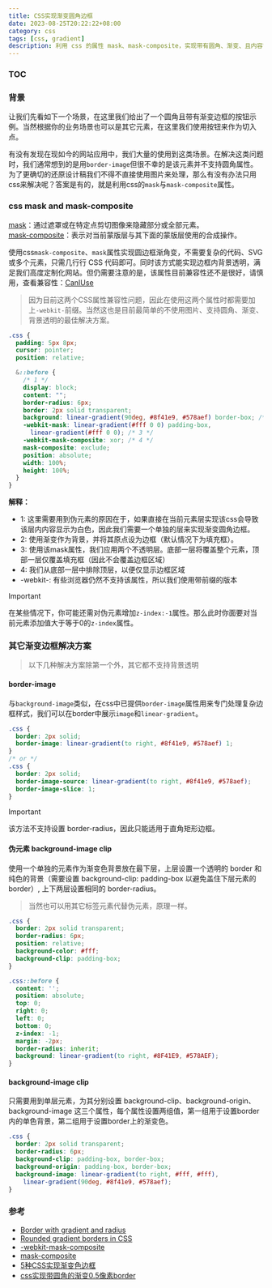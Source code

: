 ```yaml
---
title: CSS实现渐变圆角边框
date: 2023-08-25T20:22:22+08:00
category: css
tags: [css, gradient]
description: 利用 css 的属性 mask、mask-composite，实现带有圆角、渐变、且内容背景透明的边框。解决高度个性化网站应用中大量使用图片问题，减少图片请求提升网站整体性能。
---
```


### TOC

### 背景

让我们先看如下一个场景，在这里我们给出了一个圆角且带有渐变边框的按钮示例。当然根据你的业务场景也可以是其它元素，在这里我们使用按钮来作为切入点。

<CssGradientBtn />

有没有发现在现如今的网站应用中，我们大量的使用到这类场景。在解决这类问题时，我们通常想到的是用`border-image`但很不幸的是该元素并不支持圆角属性。为了更确切的还原设计稿我们不得不直接使用图片来处理，那么有没有办法只用css来解决呢？答案是有的，就是利用css的`mask`与`mask-composite`属性。


### css mask and mask-composite
[mask](https://developer.mozilla.org/en-US/docs/Web/CSS/mask)：通过遮罩或在特定点剪切图像来隐藏部分或全部元素。  
[mask-composite](https://developer.mozilla.org/en-US/docs/Web/CSS/mask-composite)：表示对当前蒙版层与其下面的蒙版层使用的合成操作。  

使用css`mask-composite`、`mask`属性实现圆边框渐角变，不需要复杂的代码、SVG 或多个元素，只需几行行 CSS 代码即可。同时该方式能实现边框内背景透明，满足我们高度定制化网站。但仍需要注意的是，该属性目前兼容性还不是很好，请慎用，查看兼容性：[CanIUse](https://caniuse.com/?search=mask-composite)

> 因为目前这两个CSS属性兼容性问题，因此在使用这两个属性时都需要加上`-webkit-`前缀。当然这也是目前最简单的不使用图片、支持圆角、渐变、背景透明的最佳解决方案。
```css
.css {
  padding: 5px 8px;
  cursor: pointer;
  position: relative;

  &::before {
    /* 1 */
    display: block;
    content: "";
    border-radius: 6px;
    border: 2px solid transparent;
    background: linear-gradient(90deg, #8f41e9, #578aef) border-box; /* 2 */
    -webkit-mask: linear-gradient(#fff 0 0) padding-box,
      linear-gradient(#fff 0 0); /* 3 */
    -webkit-mask-composite: xor; /* 4 */
    mask-composite: exclude;
    position: absolute;
    width: 100%;
    height: 100%;
  }
}
```
**解释：**
- 1: 这里需要用到伪元素的原因在于，如果直接在当前元素层实现该css会导致该层内内容显示为白色，因此我们需要一个单独的层来实现渐变圆角边框。
- 2: 使用渐变作为背景，并将其原点设为边框（默认情况下为填充框）。
- 3: 使用该mask属性，我们应用两个不透明层。底部一层将覆盖整个元素，顶部一层仅覆盖填充框（因此不会覆盖边框区域）
- 4: 我们从底部一层中排除顶层，以便仅显示边框区域
- -webkit-: 有些浏览器仍然不支持该属性，所以我们使用带前缀的版本

> [!IMPORTANT]
> 在某些情况下，你可能还需对伪元素增加`z-index:-1`属性。那么此时你面要对当前元素添加值大于等于0的`z-index`属性。

### 其它渐变边框解决方案

> 以下几种解决方案除第一个外，其它都不支持背景透明

#### border-image
与`background-image`类似，在css中已提供`border-image`属性用来专门处理复杂边框样式，我们可以在border中展示`image`和`linear-gradient`。
```css
.css {
  border: 2px solid;
  border-image: linear-gradient(to right, #8f41e9, #578aef) 1;
}
/* or */
.css {
  border: 2px solid;
  border-image-source: linear-gradient(to right, #8f41e9, #578aef);
  border-image-slice: 1;
}
```
> [!IMPORTANT]
> 该方法不支持设置 border-radius，因此只能适用于直角矩形边框。

#### 伪元素 background-image clip
使用一个单独的元素作为渐变色背景放在最下层，上层设置一个透明的 border 和纯色的背景（需要设置 background-clip: padding-box 以避免盖住下层元素的 border）, 上下两层设置相同的 border-radius。
> 当然也可以用其它标签元素代替伪元素，原理一样。
```css
.css {
  border: 2px solid transparent;
  border-radius: 6px;
  position: relative;
  background-color: #fff;
  background-clip: padding-box; 
}

.css::before {
  content: '';
  position: absolute;
  top: 0;
  right: 0;
  left: 0;
  bottom: 0;
  z-index: -1;
  margin: -2px;
  border-radius: inherit;
  background: linear-gradient(to right, #8F41E9, #578AEF);
}
```

#### background-image clip

只需要用到单层元素，为其分别设置 background-clip、background-origin、background-image 这三个属性，每个属性设置两组值，第一组用于设置border内的单色背景，第二组用于设置border上的渐变色。
```css
.css {
  border: 2px solid transparent;
  border-radius: 6px;
  background-clip: padding-box, border-box;
  background-origin: padding-box, border-box;
  background-image: linear-gradient(to right, #fff, #fff),
    linear-gradient(90deg, #8f41e9, #578aef);
}
```

### 参考
- [Border with gradient and radius](https://dev.to/afif/border-with-gradient-and-radius-387f)
- [Rounded gradient borders in CSS](https://medium.com/@jonas_wolfram/rounded-gradient-borders-in-css-6cfefd754281)
- [-webkit-mask-composite](https://developer.mozilla.org/en-US/docs/Web/CSS/-webkit-mask-composite)
- [mask-composite](https://developer.mozilla.org/en-US/docs/Web/CSS/mask-composite)
- [5种CSS实现渐变色边框](https://mp.weixin.qq.com/s?__biz=MjM5MDA2MTI1MA==&mid=2649115656&idx=2&sn=3e5739a25b4ba5e89529dac5590b7681&chksm=be586ba5892fe2b34d26580224acf7842a99a73d7ea87bcc33aa231238154685379e03df76e6&scene=27)
- [css实现带圆角的渐变0.5像素border](https://cloud.tencent.com/developer/article/2074149)







